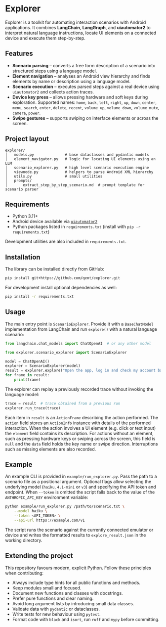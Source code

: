 # Explorer

Explorer is a toolkit for automating interaction scenarios with Android applications. It combines **LangChain**, **LangGraph**, and **uiautomator2** to interpret natural language instructions, locate UI elements on a connected device and execute them step-by-step.

## Features

- **Scenario parsing** – converts a free form description of a scenario into structured steps using a language model.
- **Element navigation** – analyses an Android view hierarchy and finds elements by name or description using a language model.
- **Scenario execution** – executes parsed steps against a real device using `uiautomator2` and collects action traces.
- **Device key press** – allows pressing hardware and soft keys during exploration. Supported names: `home`, `back`, `left`, `right`, `up`, `down`, `center`, `menu`, `search`, `enter`, `delete`, `recent`, `volume_up`, `volume_down`, `volume_mute`, `camera`, `power`.
- **Swipe gestures** – supports swiping on interface elements or across the screen.

## Project layout

```
explorer/
│   models.py              # base dataclasses and pydantic models
│   element_navigator.py   # logic for locating UI elements using an LLM
│   scenario_explorer.py   # high level scenario execution engine
│   viewnode.py            # helpers to parse Android XML hierarchy
│   utils.py               # small utilities
│   prompts/
│       extract_step_by_step_scenario.md  # prompt template for scenario parser
```

## Requirements

- Python 3.11+
- Android device available via [`uiautomator2`](https://github.com/openatx/uiautomator2)
- Python packages listed in `requirements.txt` (install with `pip -r requirements.txt`)

Development utilities are also included in `requirements.txt`.

## Installation

The library can be installed directly from GitHub:

```bash
pip install git+https://github.com/qent/explorer.git
```

For development install optional dependencies as well:

```bash
pip install -r requirements.txt
```

## Usage

The main entry point is `ScenarioExplorer`. Provide it with a `BaseChatModel` implementation from LangChain and run `explore()` with a natural language scenario:

```python
from langchain.chat_models import ChatOpenAI  # or any other model

from explorer.scenario_explorer import ScenarioExplorer

model = ChatOpenAI()
explorer = ScenarioExplorer(model)
result = explorer.explore("Open the app, log in and check my account balance")
for frame in result:
    print(frame)
```

The explorer can replay a previously recorded trace without invoking the language model:

```python
trace = result  # trace obtained from a previous run
explorer.run_trace(trace)
```

Each item in `result` is an `ActionFrame` describing the action performed. The
`action` field stores an `ActionInfo` instance with details of the performed
interaction.  When the action involves a UI element (e.g. click or text
input) the `element` field contains its description.  For actions without an
element, such as pressing hardware keys or swiping across the screen, this
field is `null` and the `data` field holds the key name or swipe direction.
Interruptions such as missing elements are also recorded.

## Example

An example CLI is provided in `example/run_explorer.py`. Pass the path to a
scenario file as a positional argument. Optional flags allow selecting the
underlying model (`haiku`, `4.1-mini` or `v3`) and specifying the API token and
endpoint. When `--token` is omitted the script falls back to the value of the
`ANTHROPIC_API_KEY` environment variable:

```bash
python example/run_explorer.py /path/to/scenario.txt \
    --model haiku \
    --token <API_TOKEN> \
    --api-url https://example.com/v1
```

The script runs the scenario against the currently connected emulator or device
and writes the formatted results to `explore_result.json` in the working
directory.

## Extending the project

This repository favours modern, explicit Python. Follow these principles when contributing:

- Always include type hints for all public functions and methods.
- Keep modules small and focused.
- Document new functions and classes with docstrings.
- Prefer pure functions and clear naming.
- Avoid long argument lists by introducing small data classes.
- Validate data with `pydantic` or dataclasses.
- Write tests for new behaviour using `pytest`.
- Format code with `black` and `isort`, run `ruff` and `mypy` before committing.


